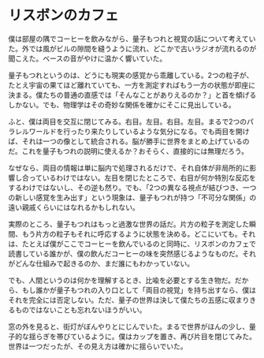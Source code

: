 # リスボンのカフェ

僕は部屋の隅でコーヒーを飲みながら、量子もつれと視覚の話について考えていた。外では風がビルの隙間を縫うように流れ、どこかで古いラジオが流れるのが聞こえた。ベースの音がやけに温かく響いていた。

量子もつれというのは、どうにも現実の感覚から乖離している。2つの粒子が、たとえ宇宙の果てほど離れていても、一方を測定すればもう一方の状態が即座に決まる。僕たちの普通の直感では「そんなことがありえるのか？」と首を傾げるしかない。でも、物理学はその奇妙な関係を確かにそこに見出している。

ふと、僕は両目を交互に閉じてみる。右目。左目。右目。左目。まるで2つのパラレルワールドを行ったり来たりしているような気分になる。でも両目を開けば、それは一つの像として統合される。脳が勝手に世界をまとめ上げているのだ。これを量子もつれの説明に使えるか？おそらく、直接的には無理だろう。

なぜなら、両目の情報は単に脳内で処理されるだけで、それ自体が非局所的に影響し合っているわけではない。左目を閉じたところで、右目が何か特別な反応をするわけではないし、その逆も然り。でも、「2つの異なる視点が結びつき、一つの新しい感覚を生み出す」という現象は、量子もつれが持つ「不可分な関係」の遠い親戚くらいにはなれるかもしれない。

実際のところ、量子もつれはもっと過激な世界の話だ。片方の粒子を測定した瞬間、もう片方の粒子もそれに呼応するように状態を決める。どこにいても。それは、たとえば僕がここでコーヒーを飲んでいるのと同時に、リスボンのカフェで読書している誰かが、僕の飲んだコーヒーの味を突然感じるようなものだ。それがどんな仕組みで起きるのか、まだ誰にもわかっていない。

でも、人間というのは何かを理解するとき、比喩を必要とする生き物だ。だから、もし誰かが量子もつれの入り口として「両目の視覚」を持ち出すなら、僕はそれを完全には否定しない。ただ、量子の世界は決して僕たちの五感に収まりきるものではないことも忘れないほうがいい。

窓の外を見ると、街灯がぼんやりとにじんでいた。まるで世界がほんの少し、量子的な揺らぎを帯びているように。僕はカップを置き、再び片目を閉じてみた。世界は一つだったが、その見え方は確かに揺らいでいた。